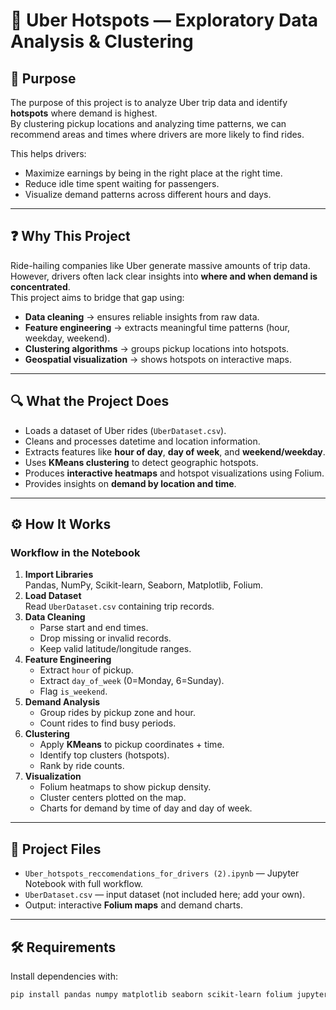 # 🚖 Uber Hotspots — Exploratory Data Analysis & Clustering

## 📌 Purpose
The purpose of this project is to analyze Uber trip data and identify **hotspots** where demand is highest.  
By clustering pickup locations and analyzing time patterns, we can recommend areas and times where drivers are more likely to find rides.  

This helps drivers:
- Maximize earnings by being in the right place at the right time.
- Reduce idle time spent waiting for passengers.
- Visualize demand patterns across different hours and days.

---

## ❓ Why This Project
Ride-hailing companies like Uber generate massive amounts of trip data.  
However, drivers often lack clear insights into **where and when demand is concentrated**.  
This project aims to bridge that gap using:
- **Data cleaning** → ensures reliable insights from raw data.
- **Feature engineering** → extracts meaningful time patterns (hour, weekday, weekend).
- **Clustering algorithms** → groups pickup locations into hotspots.
- **Geospatial visualization** → shows hotspots on interactive maps.

---

## 🔍 What the Project Does
- Loads a dataset of Uber rides (`UberDataset.csv`).
- Cleans and processes datetime and location information.
- Extracts features like **hour of day**, **day of week**, and **weekend/weekday**.
- Uses **KMeans clustering** to detect geographic hotspots.
- Produces **interactive heatmaps** and hotspot visualizations using Folium.
- Provides insights on **demand by location and time**.

---

## ⚙️ How It Works
### Workflow in the Notebook
1. **Import Libraries**  
   Pandas, NumPy, Scikit-learn, Seaborn, Matplotlib, Folium.
2. **Load Dataset**  
   Read `UberDataset.csv` containing trip records.
3. **Data Cleaning**  
   - Parse start and end times.  
   - Drop missing or invalid records.  
   - Keep valid latitude/longitude ranges.
4. **Feature Engineering**  
   - Extract `hour` of pickup.  
   - Extract `day_of_week` (0=Monday, 6=Sunday).  
   - Flag `is_weekend`.
5. **Demand Analysis**  
   - Group rides by pickup zone and hour.  
   - Count rides to find busy periods.
6. **Clustering**  
   - Apply **KMeans** to pickup coordinates + time.  
   - Identify top clusters (hotspots).  
   - Rank by ride counts.
7. **Visualization**  
   - Folium heatmaps to show pickup density.  
   - Cluster centers plotted on the map.  
   - Charts for demand by time of day and day of week.

---

## 📂 Project Files
- `Uber_hotspots_reccomendations_for_drivers (2).ipynb` — Jupyter Notebook with full workflow.
- `UberDataset.csv` — input dataset (not included here; add your own).
- Output: interactive **Folium maps** and demand charts.

---

## 🛠️ Requirements
Install dependencies with:

```bash
pip install pandas numpy matplotlib seaborn scikit-learn folium jupyter
